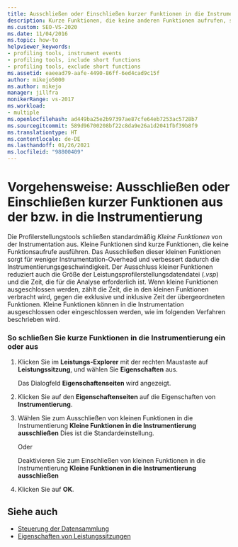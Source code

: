 ```yaml
---
title: Ausschließen oder Einschließen kurzer Funktionen in die Instrumentation
description: Kurze Funktionen, die keine anderen Funktionen aufrufen, sind standardmäßig von der Instrumentierung ausgeschlossen, um den Mehraufwand zu verringern. Hier erfahren Sie, wie Sie sie ein- und ausschließen.
ms.custom: SEO-VS-2020
ms.date: 11/04/2016
ms.topic: how-to
helpviewer_keywords:
- profiling tools, instrument events
- profiling tools, include short functions
- profiling tools, exclude short functions
ms.assetid: eaeead79-aafe-4490-86ff-6ed4cad9c15f
author: mikejo5000
ms.author: mikejo
manager: jillfra
monikerRange: vs-2017
ms.workload:
- multiple
ms.openlocfilehash: ad449ba25e2b97397ae87cfe64eb7253ac5728b7
ms.sourcegitcommit: 589d96700208bf22c8da9e26a1d2041fbf39b8f9
ms.translationtype: HT
ms.contentlocale: de-DE
ms.lasthandoff: 01/26/2021
ms.locfileid: "98800409"
---
```

# <a name="how-to-exclude-or-include-short-functions-from-instrumentation"></a>Vorgehensweise: Ausschließen oder Einschließen kurzer Funktionen aus der bzw. in die Instrumentierung
Die Profilerstellungstools schließen standardmäßig *Kleine Funktionen* von der Instrumentation aus. Kleine Funktionen sind kurze Funktionen, die keine Funktionsaufrufe ausführen. Das Ausschließen dieser kleinen Funktionen sorgt für weniger Instrumentation-Overhead und verbessert dadurch die Instrumentierungsgeschwindigkeit. Der Ausschluss kleiner Funktionen reduziert auch die Größe der Leistungsprofilerstellungsdatendatei (.*vsp*) und die Zeit, die für die Analyse erforderlich ist. Wenn kleine Funktionen ausgeschlossen werden, zählt die Zeit, die in den kleinen Funktionen verbracht wird, gegen die exklusive und inklusive Zeit der übergeordneten Funktionen. Kleine Funktionen können in die Instrumentation ausgeschlossen oder eingeschlossen werden, wie im folgenden Verfahren beschrieben wird.

### <a name="to-exclude-or-include-short-functions-from-instrumentation"></a>So schließen Sie kurze Funktionen in die Instrumentierung ein oder aus

1. Klicken Sie im **Leistungs-Explorer** mit der rechten Maustaste auf **Leistungssitzung**, und wählen Sie **Eigenschaften** aus.

     Das Dialogfeld **Eigenschaftenseiten** wird angezeigt.

2. Klicken Sie auf den **Eigenschaftenseiten** auf die Eigenschaften von **Instrumentierung**.

3. Wählen Sie zum Ausschließen von kleinen Funktionen in die Instrumentierung **Kleine Funktionen in die Instrumentierung ausschließen** Dies ist die Standardeinstellung.

     Oder

     Deaktivieren Sie zum Einschließen von kleinen Funktionen in die Instrumentierung **Kleine Funktionen in die Instrumentierung ausschließen**

4. Klicken Sie auf **OK**.

## <a name="see-also"></a>Siehe auch
- [Steuerung der Datensammlung](../profiling/controlling-data-collection.md)
- [Eigenschaften von Leistungssitzungen](../profiling/performance-session-properties.md)
